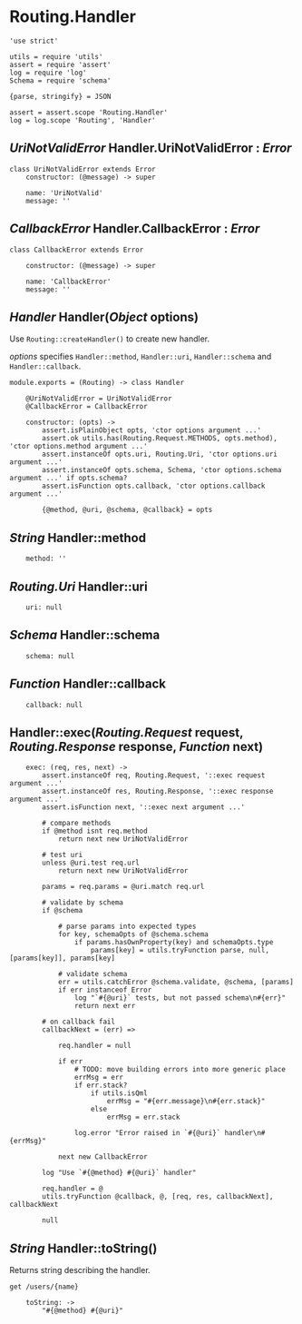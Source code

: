 Routing.Handler
===============

	'use strict'

	utils = require 'utils'
	assert = require 'assert'
	log = require 'log'
	Schema = require 'schema'

	{parse, stringify} = JSON

	assert = assert.scope 'Routing.Handler'
	log = log.scope 'Routing', 'Handler'

*UriNotValidError* Handler.UriNotValidError : *Error*
-----------------------------------------------------

	class UriNotValidError extends Error
		constructor: (@message) -> super

		name: 'UriNotValid'
		message: ''

*CallbackError* Handler.CallbackError : *Error*
-----------------------------------------------

	class CallbackError extends Error

		constructor: (@message) -> super

		name: 'CallbackError'
		message: ''

*Handler* Handler(*Object* options)
-----------------------------------

Use `Routing::createHandler()` to create new handler.

*options* specifies `Handler::method`, `Handler::uri`,
`Handler::schema` and `Handler::callback`.

	module.exports = (Routing) -> class Handler

		@UriNotValidError = UriNotValidError
		@CallbackError = CallbackError

		constructor: (opts) ->
			assert.isPlainObject opts, 'ctor options argument ...'
			assert.ok utils.has(Routing.Request.METHODS, opts.method), 'ctor options.method argument ...'
			assert.instanceOf opts.uri, Routing.Uri, 'ctor options.uri argument ...'
			assert.instanceOf opts.schema, Schema, 'ctor options.schema argument ...' if opts.schema?
			assert.isFunction opts.callback, 'ctor options.callback argument ...'

			{@method, @uri, @schema, @callback} = opts

*String* Handler::method
------------------------

		method: ''

*Routing.Uri* Handler::uri
--------------------------

		uri: null

*Schema* Handler::schema
------------------------

		schema: null

*Function* Handler::callback
----------------------------

		callback: null

Handler::exec(*Routing.Request* request, *Routing.Response* response, *Function* next)
--------------------------------------------------------------------------------------

		exec: (req, res, next) ->
			assert.instanceOf req, Routing.Request, '::exec request argument ...'
			assert.instanceOf res, Routing.Response, '::exec response argument ...'
			assert.isFunction next, '::exec next argument ...'

			# compare methods
			if @method isnt req.method
				return next new UriNotValidError

			# test uri
			unless @uri.test req.url
				return next new UriNotValidError

			params = req.params = @uri.match req.url

			# validate by schema
			if @schema

				# parse params into expected types
				for key, schemaOpts of @schema.schema
					if params.hasOwnProperty(key) and schemaOpts.type
						params[key] = utils.tryFunction parse, null, [params[key]], params[key]

				# validate schema
				err = utils.catchError @schema.validate, @schema, [params]
				if err instanceof Error
					log "`#{@uri}` tests, but not passed schema\n#{err}"
					return next err

			# on callback fail
			callbackNext = (err) =>

				req.handler = null

				if err
					# TODO: move building errors into more generic place
					errMsg = err
					if err.stack?
						if utils.isQml
							errMsg = "#{err.message}\n#{err.stack}"
						else
							errMsg = err.stack

					log.error "Error raised in `#{@uri}` handler\n#{errMsg}"

				next new CallbackError

			log "Use `#{@method} #{@uri}` handler"

			req.handler = @
			utils.tryFunction @callback, @, [req, res, callbackNext], callbackNext

			null

*String* Handler::toString()
----------------------------

Returns string describing the handler.

```
get /users/{name}
```

		toString: ->
			"#{@method} #{@uri}"
